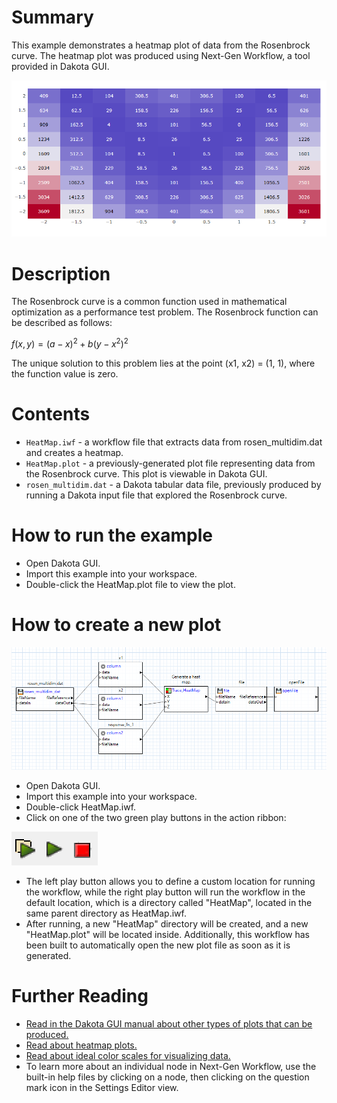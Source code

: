 # Summary

This example demonstrates a heatmap plot of data from the Rosenbrock curve.  The heatmap plot was produced using Next-Gen Workflow, a tool provided in Dakota GUI.

![alt text](img/heatmap.png "Example plot")
 
# Description

The Rosenbrock curve is a common function used in mathematical optimization as a performance test problem.  The Rosenbrock function can be described as follows:

$` f(x,y) = (a-x)^2 + b(y-x^2)^2 `$

The unique solution to this problem lies at the point (x1, x2) = (1, 1), where the function value is zero.

# Contents

- `HeatMap.iwf` - a workflow file that extracts data from rosen_multidim.dat and creates a heatmap.
- `HeatMap.plot` - a previously-generated plot file representing data from the Rosenbrock curve.  This plot is viewable in Dakota GUI.
- `rosen_multidim.dat` - a Dakota tabular data file, previously produced by running a Dakota input file that explored the Rosenbrock curve. 

# How to run the example

- Open Dakota GUI.
- Import this example into your workspace.
- Double-click the HeatMap.plot file to view the plot.

# How to create a new plot

![alt text](img/workflow.png "The workflow")

- Open Dakota GUI.
- Import this example into your workspace.
- Double-click HeatMap.iwf.
- Click on one of the two green play buttons in the action ribbon:

![alt text](img/workflowActions.png "Workflow actions")

- The left play button allows you to define a custom location for running the workflow, while the right play button will run the workflow in the default location, which is a directory called "HeatMap", located in the same parent directory as HeatMap.iwf.
- After running, a new "HeatMap" directory will be created, and a new "HeatMap.plot" will be located inside.  Additionally, this workflow has been built to automatically open the new plot file as soon as it is generated.

# Further Reading

- [Read in the Dakota GUI manual about other types of plots that can be produced.](https://dakota.sandia.gov/content/chartreuse-1)
- [Read about heatmap plots.](https://en.wikipedia.org/wiki/Heat_map)
- [Read about ideal color scales for visualizing data.](http://www.kennethmoreland.com/color-advice/)
- To learn more about an individual node in Next-Gen Workflow, use the built-in help files by clicking on a node, then clicking on the question mark icon in the Settings Editor view.